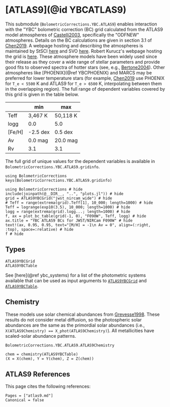 # [ATLAS9](@id YBCATLAS9)

This submodule (`BolometricCorrections.YBC.ATLAS9`) enables interaction with the "YBC" bolometric correction (BC) grid calculated from the ATLAS9 model atmospheres of [Castelli2003](@citet), specifically the "ODFNEW" atmospheres. Details on the BC calculations are given in section 3.1 of [Chen2019](@citet). A webpage hosting and describing the atmospheres is maintained by StSCI [here](https://www.stsci.edu/hst/instrumentation/reference-data-for-calibration-and-tools/astronomical-catalogs/castelli-and-kurucz-atlas) and SVO [here](https://svo2.cab.inta-csic.es/theory/newov2/index.php). Robert Kurucz's webpage hosting the grid is [here](http://kurucz.harvard.edu/grids.html). These atmosphere models have been widely used since their release as they cover a wide range of stellar parameters and provide good fits to observed spectra of hotter stars (see, e.g., [Bertone2004](@citet)). Other atmospheres like [PHOENIX](@ref YBCPHOENIX) and MARCS may be preferred for lower temperature stars (for example, [Chen2019](@citet) use PHOENIX for ``T_e < 5500`` K and ATLAS9 for ``T_e > 6500`` K, interpolating between them in the overlapping region). The full range of dependent variables covered by this grid is given in the table below.

|        | min    | max   |
|--------|--------|-------|
| Teff   | 3,467 K | 50,118 K |
| logg   | 0.0  | 5.0   |
| \[Fe/H\] | -2.5 dex   | 0.5 dex  |
| Av     | 0.0 mag    | 20.0 mag   |
| Rv     | 3.1    | 3.1   |

The full grid of unique values for the dependent variables is available in `BolometricCorrections.YBC.ATLAS9.gridinfo`.

```@example ybcatlas9
using BolometricCorrections
keys(BolometricCorrections.YBC.ATLAS9.gridinfo)
```

```@example
using BolometricCorrections # hide
include(joinpath(@__DIR__, "..", "plots.jl")) # hide
grid = ATLAS9YBCGrid("jwst_nircam_wide") # hide
# Teff = range(extrema(grid).Teff[1], 10_000; length=1000) # hide
Teff = logrange(exp10(3.5), 10_000; length=1000) # hide
logg = range(extrema(grid).logg...; length=1000) # hide
f, ax = plot_bc_table(grid(-1, 0), "F090W", Teff, logg) # hide
ax.title = "YBC ATLAS9 BCs for JWST/NIRCam F090W" # hide
text!(ax, 0.95, 0.95, text="[M/H] = -1\n Av = 0", align=(:right, :top), space=:relative) # hide
f # hide
```

## Types

```@docs
ATLAS9YBCGrid
ATLAS9YBCTable
```

See [here](@ref ybc_systems) for a list of the photometric systems available that can be used as input arguments to [`ATLAS9YBCGrid`](@ref) and [`ATLAS9YBCTable`](@ref).

## Chemistry
These models use solar chemical abundances from [Grevesse1998](@citet). These results do not consider metal diffusion, so the photospheric solar abundances are the same as the primordial solar abundances (i.e., `X(ATLAS9Chemistry) == X_phot(ATLAS9Chemistry)`). All metallicities have scaled-solar abundance patterns.

```@docs
BolometricCorrections.YBC.ATLAS9.ATLAS9Chemistry
```

```@example ybcatlas9
chem = chemistry(ATLAS9YBCTable)
(X = X(chem), Y = Y(chem), Z = Z(chem))
```

## ATLAS9 References
This page cites the following references:

```@bibliography
Pages = ["atlas9.md"]
Canonical = false
```